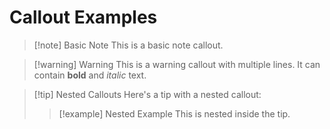 # Callout Examples

> [!note] Basic Note
> This is a basic note callout.

> [!warning] Warning
> This is a warning callout with multiple lines.
> It can contain **bold** and *italic* text.

> [!tip] Nested Callouts
> Here's a tip with a nested callout:
> > [!example] Nested Example
> > This is nested inside the tip.